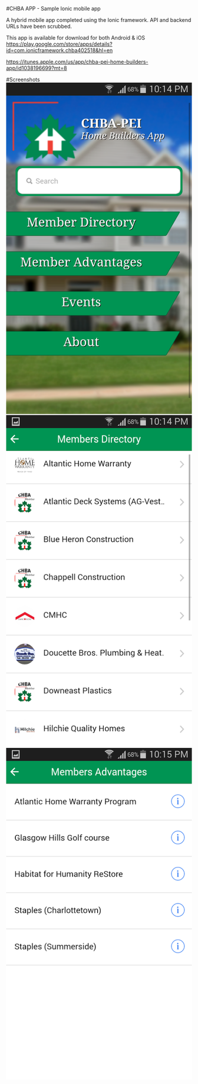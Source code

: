 #CHBA APP - Sample Ionic mobile app

A hybrid mobile app completed using the Ionic framework. API and backend URLs have been scrubbed. 

This app is available for download for both Android & iOS
https://play.google.com/store/apps/details?id=com.ionicframework.chba402518&hl=en 

https://itunes.apple.com/us/app/chba-pei-home-builders-app/id1038196699?mt=8

#Screenshots
![Alt text](screenshots/screen1.png?raw=true)  
![Alt text](screenshots/screen2.png?raw=true)  
![Alt text](screenshots/screen3.png?raw=true)  